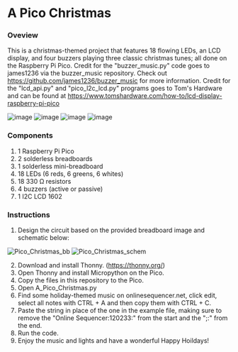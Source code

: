 # A Pico Christmas

### Oveview
This is a christmas-themed project that features 18 flowing LEDs, an LCD display, and four buzzers playing three classic christmas tunes; all done on the Raspberry Pi Pico. Credit for the "buzzer_music.py" code goes to james1236 via the buzzer_music repository. Check out https://github.com/james1236/buzzer_music for more information. Credit for the "lcd_api.py" and "pico_l2c_lcd.py" programs goes to Tom's Hardware and can be found at https://www.tomshardware.com/how-to/lcd-display-raspberry-pi-pico

![image](https://user-images.githubusercontent.com/89809703/209413903-968cd877-4560-4870-a375-1aa92cc34f86.png)
![image](https://user-images.githubusercontent.com/89809703/209414402-0d728c62-0915-44a4-bc5c-1fe5ad4bf061.png)
![image](https://user-images.githubusercontent.com/89809703/209414418-aa10bc0b-70f5-4a07-8d53-8c71f70d9a9f.png)
![image](https://user-images.githubusercontent.com/89809703/209414422-368a7cb7-755f-426c-bcbe-ec50498e0af1.png)

### Components
1) 1 Raspberry Pi Pico
2) 2 solderless breadboards
3) 1 solderless mini-breadboard
4) 18 LEDs (6 reds, 6 greens, 6 whites)
5) 18 330 Ω resistors
6) 4 buzzers (active or passive)
7) 1 I2C LCD 1602

### Instructions
1) Design the circuit based on the provided breadboard image and schematic below:
  
![Pico_Christmas_bb](https://user-images.githubusercontent.com/89809703/209020714-17f6809c-ee7f-41de-b96a-2075a4b1517e.jpg)
![Pico_Christmas_schem](https://user-images.githubusercontent.com/89809703/209020722-16d19be7-c813-4b76-9f71-05214e693ade.jpg)

2) Download and install Thonny. (https://thonny.org/)
3) Open Thonny and install Micropython on the Pico. 
4) Copy the files in this repository to the Pico.
5) Open A_Pico_Christmas.py
6) Find some holiday-themed music on onlinesequencer.net, click edit, select all notes with CTRL + A and then copy them with CTRL + C.
7) Paste the string in place of the one in the example file, making sure to remove the "Online Sequencer:120233:" from the start and the ";:" from the end.
8) Run the code.
9) Enjoy the music and lights and have a wonderful Happy Hoildays! 
